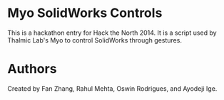 # Myo SolidWorks Controls
This is a hackathon entry for Hack the North 2014. It is a script used by Thalmic Lab's Myo to control SolidWorks through gestures.

# Authors
Created by Fan Zhang, Rahul Mehta, Oswin Rodrigues, and Ayodeji Ige.
